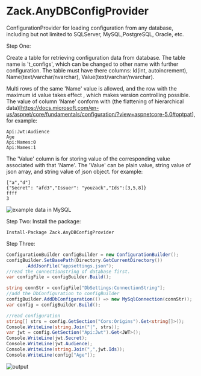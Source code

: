 # Zack.AnyDBConfigProvider
ConfigurationProvider for loading configuration from any database, including but not limited to SQLServer, MySQL,PostgreSQL, Oracle, etc.

Step One:

Create a table for retrieving configuration data from database.
The table name is 't_configs', which can be changed to other name with further configuration.
The table must have there columns: Id(int, autoincrement), Name(text/varchar/nvarchar), Value(text/varchar/nvarchar).

Multi rows of the same 'Name' value is allowed, and the row with the maximum id value takes effect , which makes version controlling possible.
The value of column 'Name' conform with (the flattening of hierarchical data)[https://docs.microsoft.com/en-us/aspnet/core/fundamentals/configuration/?view=aspnetcore-5.0#optpat], for example:

```
Api:Jwt:Audience
Age
Api:Names:0
Api:Names:1
```

The 'Value' column is for storing value of the corresponding value associated with that 'Name'.
The 'Value' can be plain value, string value of json array, and string value of json object. for example:

```
["a","d"]
{"Secret": "afd3","Issuer": "youzack","Ids":[3,5,8]} 
ffff
3
```

![example data in MySQL](https://raw.githubusercontent.com/yangzhongke/Zack.AnyDBConfigProvider/main/images/datainmysql.png)

Step Two:
Install the package:

```
Install-Package Zack.AnyDBConfigProvider
```

Step Three:

```csharp
ConfigurationBuilder configBuilder = new ConfigurationBuilder();
configBuilder.SetBasePath(Directory.GetCurrentDirectory())   
	   .AddJsonFile("appsettings.json"); 
//read the connectionstring of database first.
var configFile = configBuilder.Build();

string connStr = configFile["DbSettings:ConnectionString"];
//add the DbConfiguration to configBuilder
configBuilder.AddDbConfiguration(() => new MySqlConnection(connStr));
var config = configBuilder.Build();

//read configuration 
string[] strs = config.GetSection("Cors:Origins").Get<string[]>();
Console.WriteLine(string.Join("|", strs));
var jwt = config.GetSection("Api:Jwt").Get<JWT>();
Console.WriteLine(jwt.Secret);
Console.WriteLine(jwt.Audience);
Console.WriteLine(string.Join(",",jwt.Ids));
Console.WriteLine(config["Age"]);
```

![output](https://raw.githubusercontent.com/yangzhongke/Zack.AnyDBConfigProvider/main/images/result.png)
